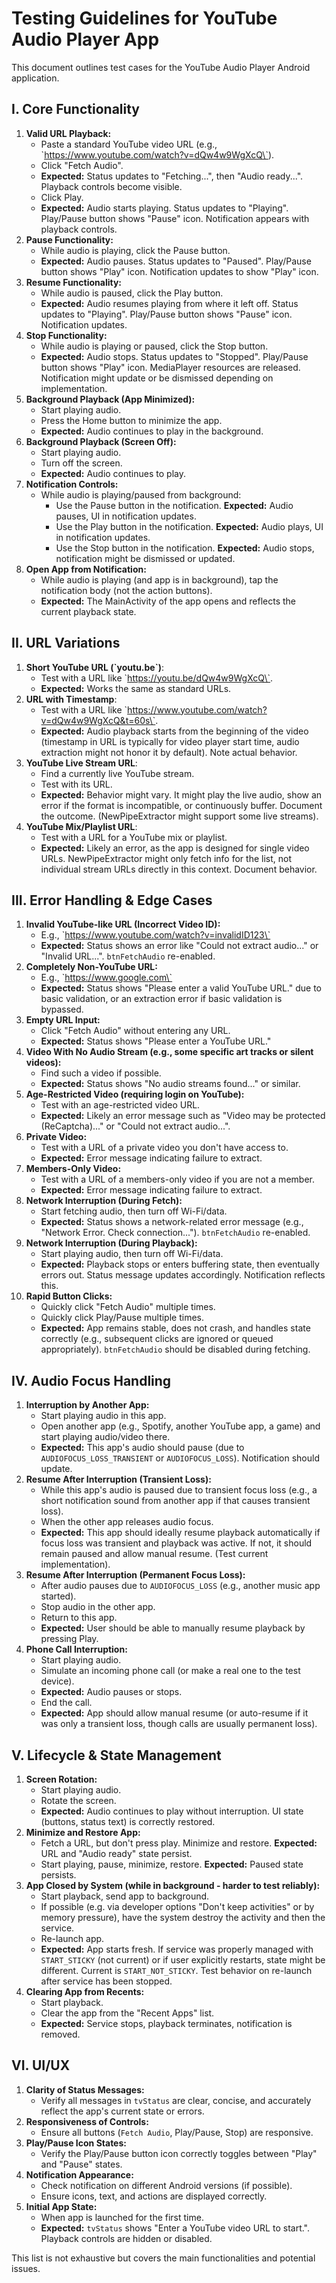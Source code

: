 # Testing Guidelines for YouTube Audio Player App

This document outlines test cases for the YouTube Audio Player Android application.

## I. Core Functionality

1.  **Valid URL Playback:**
    *   Paste a standard YouTube video URL (e.g., \`https://www.youtube.com/watch?v=dQw4w9WgXcQ\`).
    *   Click "Fetch Audio".
    *   **Expected:** Status updates to "Fetching...", then "Audio ready...". Playback controls become visible.
    *   Click Play.
    *   **Expected:** Audio starts playing. Status updates to "Playing". Play/Pause button shows "Pause" icon. Notification appears with playback controls.
2.  **Pause Functionality:**
    *   While audio is playing, click the Pause button.
    *   **Expected:** Audio pauses. Status updates to "Paused". Play/Pause button shows "Play" icon. Notification updates to show "Play" icon.
3.  **Resume Functionality:**
    *   While audio is paused, click the Play button.
    *   **Expected:** Audio resumes playing from where it left off. Status updates to "Playing". Play/Pause button shows "Pause" icon. Notification updates.
4.  **Stop Functionality:**
    *   While audio is playing or paused, click the Stop button.
    *   **Expected:** Audio stops. Status updates to "Stopped". Play/Pause button shows "Play" icon. MediaPlayer resources are released. Notification might update or be dismissed depending on implementation.
5.  **Background Playback (App Minimized):**
    *   Start playing audio.
    *   Press the Home button to minimize the app.
    *   **Expected:** Audio continues to play in the background.
6.  **Background Playback (Screen Off):**
    *   Start playing audio.
    *   Turn off the screen.
    *   **Expected:** Audio continues to play.
7.  **Notification Controls:**
    *   While audio is playing/paused from background:
        *   Use the Pause button in the notification. **Expected:** Audio pauses, UI in notification updates.
        *   Use the Play button in the notification. **Expected:** Audio plays, UI in notification updates.
        *   Use the Stop button in the notification. **Expected:** Audio stops, notification might be dismissed or updated.
8.  **Open App from Notification:**
    *   While audio is playing (and app is in background), tap the notification body (not the action buttons).
    *   **Expected:** The MainActivity of the app opens and reflects the current playback state.

## II. URL Variations

1.  **Short YouTube URL (\`youtu.be\`)**:
    *   Test with a URL like \`https://youtu.be/dQw4w9WgXcQ\`.
    *   **Expected:** Works the same as standard URLs.
2.  **URL with Timestamp**:
    *   Test with a URL like \`https://www.youtube.com/watch?v=dQw4w9WgXcQ&t=60s\`.
    *   **Expected:** Audio playback starts from the beginning of the video (timestamp in URL is typically for video player start time, audio extraction might not honor it by default). Note actual behavior.
3.  **YouTube Live Stream URL**:
    *   Find a currently live YouTube stream.
    *   Test with its URL.
    *   **Expected:** Behavior might vary. It might play the live audio, show an error if the format is incompatible, or continuously buffer. Document the outcome. (NewPipeExtractor might support some live streams).
4.  **YouTube Mix/Playlist URL**:
    *   Test with a URL for a YouTube mix or playlist.
    *   **Expected:** Likely an error, as the app is designed for single video URLs. NewPipeExtractor might only fetch info for the list, not individual stream URLs directly in this context. Document behavior.

## III. Error Handling & Edge Cases

1.  **Invalid YouTube-like URL (Incorrect Video ID):**
    *   E.g., \`https://www.youtube.com/watch?v=invalidID123\`
    *   **Expected:** Status shows an error like "Could not extract audio..." or "Invalid URL...". `btnFetchAudio` re-enabled.
2.  **Completely Non-YouTube URL:**
    *   E.g., \`https://www.google.com\`
    *   **Expected:** Status shows "Please enter a valid YouTube URL." due to basic validation, or an extraction error if basic validation is bypassed.
3.  **Empty URL Input:**
    *   Click "Fetch Audio" without entering any URL.
    *   **Expected:** Status shows "Please enter a YouTube URL."
4.  **Video With No Audio Stream (e.g., some specific art tracks or silent videos):**
    *   Find such a video if possible.
    *   **Expected:** Status shows "No audio streams found..." or similar.
5.  **Age-Restricted Video (requiring login on YouTube):**
    *   Test with an age-restricted video URL.
    *   **Expected:** Likely an error message such as "Video may be protected (ReCaptcha)..." or "Could not extract audio...".
6.  **Private Video:**
    *   Test with a URL of a private video you don't have access to.
    *   **Expected:** Error message indicating failure to extract.
7.  **Members-Only Video:**
    *   Test with a URL of a members-only video if you are not a member.
    *   **Expected:** Error message indicating failure to extract.
8.  **Network Interruption (During Fetch):**
    *   Start fetching audio, then turn off Wi-Fi/data.
    *   **Expected:** Status shows a network-related error message (e.g., "Network Error. Check connection..."). `btnFetchAudio` re-enabled.
9.  **Network Interruption (During Playback):**
    *   Start playing audio, then turn off Wi-Fi/data.
    *   **Expected:** Playback stops or enters buffering state, then eventually errors out. Status message updates accordingly. Notification reflects this.
10. **Rapid Button Clicks:**
    *   Quickly click "Fetch Audio" multiple times.
    *   Quickly click Play/Pause multiple times.
    *   **Expected:** App remains stable, does not crash, and handles state correctly (e.g., subsequent clicks are ignored or queued appropriately). `btnFetchAudio` should be disabled during fetching.

## IV. Audio Focus Handling

1.  **Interruption by Another App:**
    *   Start playing audio in this app.
    *   Open another app (e.g., Spotify, another YouTube app, a game) and start playing audio/video there.
    *   **Expected:** This app's audio should pause (due to `AUDIOFOCUS_LOSS_TRANSIENT` or `AUDIOFOCUS_LOSS`). Notification should update.
2.  **Resume After Interruption (Transient Loss):**
    *   While this app's audio is paused due to transient focus loss (e.g., a short notification sound from another app if that causes transient loss).
    *   When the other app releases audio focus.
    *   **Expected:** This app should ideally resume playback automatically if focus loss was transient and playback was active. If not, it should remain paused and allow manual resume. (Test current implementation).
3.  **Resume After Interruption (Permanent Focus Loss):**
    *   After audio pauses due to `AUDIOFOCUS_LOSS` (e.g., another music app started).
    *   Stop audio in the other app.
    *   Return to this app.
    *   **Expected:** User should be able to manually resume playback by pressing Play.
4.  **Phone Call Interruption:**
    *   Start playing audio.
    *   Simulate an incoming phone call (or make a real one to the test device).
    *   **Expected:** Audio pauses or stops.
    *   End the call.
    *   **Expected:** App should allow manual resume (or auto-resume if it was only a transient loss, though calls are usually permanent loss).

## V. Lifecycle & State Management

1.  **Screen Rotation:**
    *   Start playing audio.
    *   Rotate the screen.
    *   **Expected:** Audio continues to play without interruption. UI state (buttons, status text) is correctly restored.
2.  **Minimize and Restore App:**
    *   Fetch a URL, but don't press play. Minimize and restore. **Expected:** URL and "Audio ready" state persist.
    *   Start playing, pause, minimize, restore. **Expected:** Paused state persists.
3.  **App Closed by System (while in background - harder to test reliably):**
    *   Start playback, send app to background.
    *   If possible (e.g. via developer options "Don't keep activities" or by memory pressure), have the system destroy the activity and then the service.
    *   Re-launch app.
    *   **Expected:** App starts fresh. If service was properly managed with `START_STICKY` (not current) or if user explicitly restarts, state might be different. Current is `START_NOT_STICKY`. Test behavior on re-launch after service has been stopped.
4.  **Clearing App from Recents:**
    *   Start playback.
    *   Clear the app from the "Recent Apps" list.
    *   **Expected:** Service stops, playback terminates, notification is removed.

## VI. UI/UX

1.  **Clarity of Status Messages:**
    *   Verify all messages in `tvStatus` are clear, concise, and accurately reflect the app's current state or errors.
2.  **Responsiveness of Controls:**
    *   Ensure all buttons (`Fetch Audio`, Play/Pause, Stop) are responsive.
3.  **Play/Pause Icon States:**
    *   Verify the Play/Pause button icon correctly toggles between "Play" and "Pause" states.
4.  **Notification Appearance:**
    *   Check notification on different Android versions (if possible).
    *   Ensure icons, text, and actions are displayed correctly.
5.  **Initial App State:**
    *   When app is launched for the first time.
    *   **Expected:** `tvStatus` shows "Enter a YouTube video URL to start.". Playback controls are hidden or disabled.

This list is not exhaustive but covers the main functionalities and potential issues.
